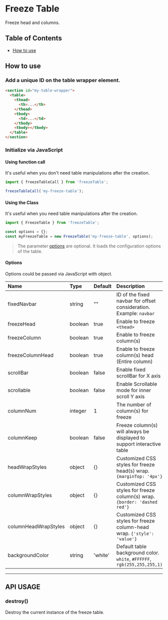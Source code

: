 # Freeze Table

Freeze head and columns.

## Table of Contents

- [How to use](#how-to-use)

## <a name="how-to-use"></a>How to use

### Add a unique ID on the table wrapper element.

```html
<section id="my-table-wrapper">
  <table>
    <thead>
      <th>...</th>
    </thead>
    <tbody>
      <td>...</td>
    </tbody>
    <tbody></tbody>
  </table>
</section>
```

### Initialize via JavaScript

#### Using function call

It's useful when you don't need table manipulations after the creation.

```js
import { freezeTableCall } from 'freezeTable';

freezeTableCall('my-freeze-table');
```

#### Using the Class

It's useful when you need table manipulations after the creation.

```js
import { FreezeTable } from 'freezeTable';

const options = {};
const myFreezeTable = new FreezeTable('my-freeze-table', options);
```

> The parameter [options](####options) are optional. It loads the configuration options of the table.

#### Options

Options could be passed via JavaScript with object.

| Name                 | Type    | Default | Description                                                               |
| :------------------- | :------ | :------ | :------------------------------------------------------------------------ |
| fixedNavbar          | string  | ""      | ID of the fixed navbar for offset consideration. Example: `navbar`        |
| freezeHead           | boolean | true    | Enable to freeze `<thead>`                                                |
| freezeColumn         | boolean | true    | Enable to freeze column(s)                                                |
| freezeColumnHead     | boolean | true    | Enable to freeze column(s) head (Entire column)                           |
| scrollBar            | boolean | false   | Enable fixed scrollBar for X axis                                         |
| scrollable           | boolean | false   | Enable Scrollable mode for inner scroll Y axis                            |
| columnNum            | integer | 1       | The number of column(s) for freeze                                        |
| columnKeep           | boolean | false   | Freeze column(s) will always be displayed to support interactive table    |
| headWrapStyles       | object  | {}      | Customized CSS styles for freeze head(s) wrap. `{marginTop: '4px'}`       |
| columnWrapStyles     | object  | {}      | Customized CSS styles for freeze column(s) wrap. `{border: 'dashed red'}` |
| columnHeadWrapStyles | object  | {}      | Customized CSS styles for freeze column-head wrap. `{'style': 'value'}`   |
| backgroundColor      | string  | 'white' | Default table background color. `white`, `#FFFFFF`, `rgb(255,255,255,1)`  |

---

## API USAGE

### destroy()

Destroy the current instance of the freeze table.
